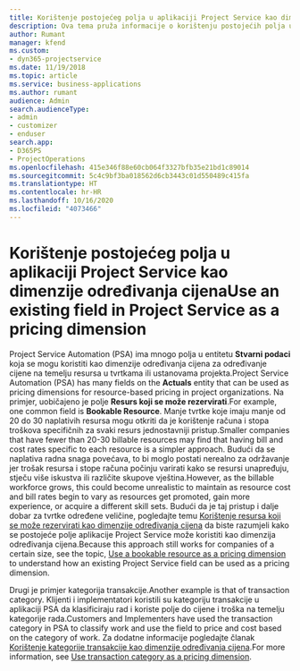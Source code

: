 ```yaml
---
title: Korištenje postojećeg polja u aplikaciji Project Service kao dimenzije određivanja cijena
description: Ova tema pruža informacije o korištenju postojećih polja u aplikaciji Project Service kao dimenzija određivanja cijena.
author: Rumant
manager: kfend
ms.custom:
- dyn365-projectservice
ms.date: 11/19/2018
ms.topic: article
ms.service: business-applications
ms.author: rumant
audience: Admin
search.audienceType:
- admin
- customizer
- enduser
search.app:
- D365PS
- ProjectOperations
ms.openlocfilehash: 415e346f88e60cb064f3327bfb35e21bd1c89014
ms.sourcegitcommit: 5c4c9bf3ba018562d6cb3443c01d550489c415fa
ms.translationtype: HT
ms.contentlocale: hr-HR
ms.lasthandoff: 10/16/2020
ms.locfileid: "4073466"
---
```

# <a name="use-an-existing-field-in-project-service-as-a-pricing-dimension"></a><span data-ttu-id="4b8f1-103">Korištenje postojećeg polja u aplikaciji Project Service kao dimenzije određivanja cijena</span><span class="sxs-lookup"><span data-stu-id="4b8f1-103">Use an existing field in Project Service as a pricing dimension</span></span>

<span data-ttu-id="4b8f1-104">Project Service Automation (PSA) ima mnogo polja u entitetu **Stvarni podaci** koja se mogu koristiti kao dimenzije određivanja cijena za određivanje cijene na temelju resursa u tvrtkama ili ustanovama projekta.</span><span class="sxs-lookup"><span data-stu-id="4b8f1-104">Project Service Automation (PSA) has many fields on the **Actuals** entity that can be used as pricing dimensions for resource-based pricing in project organizations.</span></span> <span data-ttu-id="4b8f1-105">Na primjer, uobičajeno je polje **Resurs koji se može rezervirati**.</span><span class="sxs-lookup"><span data-stu-id="4b8f1-105">For example, one common field is **Bookable Resource**.</span></span> <span data-ttu-id="4b8f1-106">Manje tvrtke koje imaju manje od 20 do 30 naplativih resursa mogu otkriti da je korištenje računa i stopa troškova specifičnih za svaki resurs jednostavniji pristup.</span><span class="sxs-lookup"><span data-stu-id="4b8f1-106">Smaller companies that have fewer than 20-30 billable resources may find that having bill and cost rates specific to each resource is a simpler approach.</span></span> <span data-ttu-id="4b8f1-107">Budući da se naplativa radna snaga povećava, to bi moglo postati nerealno za održavanje jer trošak resursa i stope računa počinju varirati kako se resursi unapređuju, stječu više iskustva ili različite skupove vještina.</span><span class="sxs-lookup"><span data-stu-id="4b8f1-107">However, as the billable workforce grows, this could become unrealistic to maintain as resource cost and bill rates begin to vary as resources get promoted, gain more experience, or acquire a different skill sets.</span></span> <span data-ttu-id="4b8f1-108">Budući da je taj pristup i dalje dobar za tvrtke određene veličine, pogledajte temu [Korištenje resursa koji se može rezervirati kao dimenzije određivanja cijena](bookable-resource-pricing-dimension.md) da biste razumjeli kako se postojeće polje aplikacije Project Service može koristiti kao dimenzija određivanja cijena.</span><span class="sxs-lookup"><span data-stu-id="4b8f1-108">Because this approach still works for companies of a certain size, see the topic, [Use a bookable resource as a pricing dimension](bookable-resource-pricing-dimension.md) to understand how an existing Project Service field can be used as a pricing dimension.</span></span>

<span data-ttu-id="4b8f1-109">Drugi je primjer kategorija transakcije.</span><span class="sxs-lookup"><span data-stu-id="4b8f1-109">Another example is that of transaction category.</span></span> <span data-ttu-id="4b8f1-110">Klijenti i implementatori koristili su kategoriju transakcije u aplikaciji PSA da klasificiraju rad i koriste polje do cijene i troška na temelju kategorije rada.</span><span class="sxs-lookup"><span data-stu-id="4b8f1-110">Customers and Implementers have used the transaction category in PSA to classify work and use the field to price and cost based on the category of work.</span></span> <span data-ttu-id="4b8f1-111">Za dodatne informacije pogledajte članak [Korištenje kategorije transakcije kao dimenzije određivanja cijena](transaction-category-pricing-dimension.md).</span><span class="sxs-lookup"><span data-stu-id="4b8f1-111">For more information, see [Use transaction category as a pricing dimension](transaction-category-pricing-dimension.md).</span></span>
